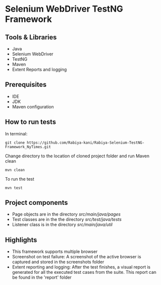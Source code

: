 # Selenium WebDriver TestNG Framework

## Tools  & Libraries
- Java
- Selenium WebDriver
- TestNG 
- Maven
- Extent Reports and logging

## Prerequisites
- IDE 
- JDK 
- Maven configuration


## How to run tests
In terminal:
```
git clone https://github.com/Rabiya-kani/Rabiya-Selenium-TestNG-Framework_NyTimes.git
```
Change directory to the location of cloned project folder and run Maven clean
```
mvn clean
```
To run the test
```
mvn test
```

## Project components
- Page objects are in the directory *src/main/java/pages*
- Test classes are in the the directory *src/test/java/tests*
- Listener class is in the directory *src/main/java/util*

## Highlights
- This framework supports multiple browser
- Screenshot on test failure: A screenshot of the active browser is captured and stored in the screenshots folder
- Extent reporting and logging: After the test finishes, a visual report is generated for all the executed test cases from the suite. This report can be found in the 'report' folder
